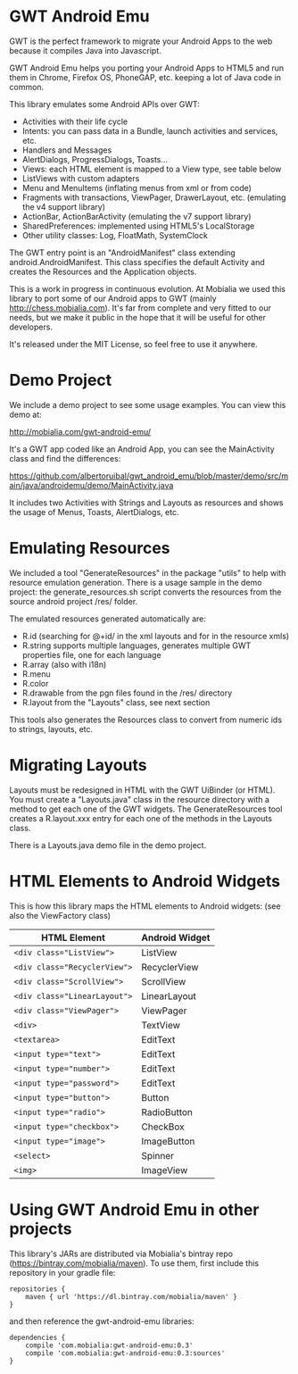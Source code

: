 GWT Android Emu
===============

GWT is the perfect framework to migrate your Android Apps to the web because it compiles Java into Javascript.

GWT Android Emu helps you porting your Android Apps to HTML5 and run them in Chrome, Firefox OS, PhoneGAP, etc.
keeping a lot of Java code in common.

This library emulates some Android APIs over GWT:

* Activities with their life cycle
* Intents: you can pass data in a Bundle, launch activities and services, etc.
* Handlers and Messages
* AlertDialogs, ProgressDialogs, Toasts...
* Views: each HTML element is mapped to a View type, see table below
* ListViews with custom adapters
* Menu and MenuItems (inflating menus from xml or from code)
* Fragments with transactions, ViewPager, DrawerLayout, etc. (emulating the v4 support library)
* ActionBar, ActionBarActivity (emulating the v7 support library)
* SharedPreferences: implemented using HTML5's LocalStorage
* Other utility classes: Log, FloatMath, SystemClock

The GWT entry point is an "AndroidManifest" class extending android.AndroidManifest.
This class specifies the default Activity and creates the Resources and the Application objects.

This is a work in progress in continuous evolution. At Mobialia we used this library to port some of our Android apps to GWT (mainly http://chess.mobialia.com).
It's far from complete and very fitted to our needs, but we make it public in the hope that it will be useful for other developers.

It's released under the MIT License, so feel free to use it anywhere.

Demo Project
============

We include a demo project to see some usage examples. You can view this demo at:

http://mobialia.com/gwt-android-emu/

It's a GWT app coded like an Android App, you can see the MainActivity class and find the differences:

https://github.com/albertoruibal/gwt_android_emu/blob/master/demo/src/main/java/androidemu/demo/MainActivity.java

It includes two Activities with Strings and Layouts as resources and shows the usage of Menus, Toasts, AlertDialogs, etc.

Emulating Resources
===================

We included a tool "GenerateResources" in the package "utils" to help with resource emulation generation.
There is a usage sample in the demo project: the generate_resources.sh script converts the resources from the source android project /res/ folder.

The emulated resources generated automatically are:

* R.id (searching for @+id/ in the xml layouts and for <item type="id"> in the resource xmls)
* R.string supports multiple languages, generates multiple GWT properties file, one for each language  
* R.array (also with i18n)
* R.menu
* R.color
* R.drawable from the pgn files found in the /res/ directory
* R.layout from the "Layouts" class, see next section

This tools also generates the Resources class to convert from numeric ids to strings, layouts, etc.

Migrating Layouts
=================

Layouts must be redesigned in HTML with the GWT UiBinder (or HTML).
You must create a "Layouts.java" class in the resource directory with a method to get each one of the GWT widgets.
The GenerateResources tool creates a R.layout.xxx entry for each one of the methods in the Layouts class.

There is a Layouts.java demo file in the demo project.

HTML Elements to Android Widgets
================================

This is how this library maps the HTML elements to Android widgets: (see also the ViewFactory class)

| HTML Element                | Android Widget |
| ----------------------------|----------------|
| `<div class="ListView">`    | ListView       |
| `<div class="RecyclerView">`| RecyclerView   |
| `<div class="ScrollView">`  | ScrollView     |
| `<div class="LinearLayout">`| LinearLayout   |
| `<div class="ViewPager">`   | ViewPager      |
| `<div>`                     | TextView       |
| `<textarea>`                | EditText       |
| `<input type="text">`       | EditText       |
| `<input type="number">`     | EditText       |
| `<input type="password">`   | EditText       |
| `<input type="button">`     | Button         |
| `<input type="radio">`      | RadioButton    |
| `<input type="checkbox">`   | CheckBox       |
| `<input type="image">`      | ImageButton    |
| `<select>`                  | Spinner        |
| `<img>`                     | ImageView      |


Using GWT Android Emu in other projects
=======================================
This library's JARs are distributed via Mobialia's bintray repo (https://bintray.com/mobialia/maven).
To use them, first include this repository in your gradle file:
```
repositories {
    maven { url 'https://dl.bintray.com/mobialia/maven' }
}
```
and then reference the gwt-android-emu libraries:
```
dependencies {
    compile 'com.mobialia:gwt-android-emu:0.3'
    compile 'com.mobialia:gwt-android-emu:0.3:sources'
}
```

